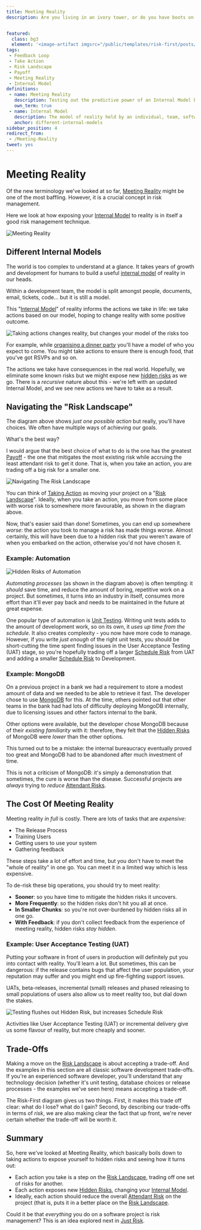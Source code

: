 ```yaml
---
title: Meeting Reality
description: Are you living in an ivory tower, or do you have boots on the ground?


featured: 
  class: bg3
  element: '<image-artifact imgsrc="/public/templates/risk-first/posts/tree.svg">Meeting Reality</image-artifact>'
tags:
 - Feedback Loop
 - Take Action
 - Risk Landscape
 - Payoff
 - Meeting Reality
 - Internal Model
definitions:
 - name: Meeting Reality
   description: Testing out the predictive power of an Internal Model by exposing it to reality. 
   own_term: true
 - name: Internal Model
   description: The model of reality held by an individual, team, software system or other Agent. 
   anchor: different-internal-models
sidebar_position: 4
redirect_from: 
 - /Meeting-Reality
tweet: yes
---
```


# Meeting Reality

Of the new terminology we've looked at so far, [Meeting Reality](/tags/Meeting-Reality) might be one of the most baffling.  However, it is a crucial concept in risk management. 

Here we look at how exposing your [Internal Model](/tags/Meeting-Reality) to reality is in itself a good risk management technique.  

![Meeting Reality](/img/generated/principles/meet-reality.svg)

## Different Internal Models

The world is too complex to understand at a glance.  It takes years of growth and development for humans to build a useful [internal model](/tags/Internal-Model) of reality in our heads.  

Within a development team, the model is split amongst people, documents, email, tickets, code... but it is still a model.  

This "[Internal Model](/tags/Internal-Model)" of reality informs the actions we take in life: we take actions based on our model, hoping to change reality with some positive outcome.

![Taking actions changes reality, but changes your model of the risks too](/img/generated/introduction/model_vs_reality_2.svg)

For example, while [organising a dinner party](A-Simple-Scenario) you'll have a model of who you expect to come.  You might take actions to ensure there is enough food, that you've got RSVPs and so on.

The actions we take have consequences in the real world.   Hopefully, we eliminate some known risks but we might expose new [hidden risks](/tags/Hidden-Risk) as we go.  There is a _recursive_ nature about this - we're left with an updated Internal Model, and we see new actions we have to take as a result.

## Navigating the "Risk Landscape"

The diagram above shows _just one possible action_ but really, you'll have choices.  We often have multiple ways of achieving our goals.  

What's the best way?  

I would argue that the best choice of what to do is the one has the greatest [Payoff](Consider-Payoff) - the one that mitigates the most existing risk while accruing the least attendant risk to get it done.  That is, when you take an action, you are trading off a big risk for a smaller one.  

![Navigating The Risk Landscape](/img/generated/introduction/risk_landscape_1.svg)

You can think of [Taking Action](/tags/Take-Action) as moving your project on a "[Risk Landscape](/tags/Risk-Landscape)".  Ideally, when you take an action, you move from some place with worse risk to somewhere more favourable, as shown in the diagram above.

Now, that's easier said than done!  Sometimes, you can end up somewhere _worse_:  the action you took to manage a risk has made things worse.  Almost certainly, this will have been due to a hidden risk that you weren't aware of when you embarked on the action, otherwise you'd not have chosen it.  

### Example: Automation

![Hidden Risks of Automation](/img/generated/introduction/risk_landscape_2_automating.svg)

_Automating processes_ (as shown in the diagram above) is often tempting: it _should_ save time, and reduce the amount of boring, repetitive work on a project.  But sometimes, it turns into an industry in itself, consumes more effort than it'll ever pay back and needs to be maintained in the future at great expense. 

One popular type of automation is [Unit Testing](/tags/Automated-Testing).  Writing unit tests adds to the amount of development work, so on its own, it _uses up time from the schedule_.  It also creates complexity - you now have more code to manage.   However, if you write _just enough_ of the right unit tests, you should be short-cutting the time spent finding issues in the User Acceptance Testing (UAT) stage, so you're hopefully trading off a larger [Schedule Risk](/tags/Schedule-Risk) from UAT and adding a smaller [Schedule Risk](/tags/Schedule-Risk) to Development.  

### Example: MongoDB

On a previous project in a bank we had a requirement to store a modest amount of data and we needed to be able to retrieve it fast.  The developer chose to use [MongoDB](https://www.mongodb.com) for this.  At the time, others pointed out that other teams in the bank had had lots of difficulty deploying MongoDB internally, due to licensing issues and other factors internal to the bank.

Other options were available, but the developer chose MongoDB because of their _existing familiarity_ with it:   therefore, they felt that the [Hidden Risks](/tags/Hidden-Risk) of MongoDB were _lower_ than the other options.

This turned out to be a mistake:  the internal bureaucracy eventually proved too great and MongoDB had to be abandoned after much investment of time.

This is not a criticism of MongoDB: it's simply a demonstration that sometimes, the cure is worse than the disease.  Successful projects are _always_ trying to _reduce_ [Attendant Risks](/tags/Attendant-Risk).  

## The Cost Of Meeting Reality

Meeting reality _in full_ is costly.  There are lots of tasks that are _expensive_:

- The Release Process
- Training Users
- Getting users to use your system
- Gathering feedback

These steps take a lot of effort and time, but you don't have to meet the "whole of reality" in one go.  You can meet it in a limited way which is less expensive.  

To de-risk these big operations, you should try to meet reality:

- **Sooner**: so you have time to mitigate the hidden risks it uncovers.
- **More Frequently**: so the hidden risks don't hit you all at once.
- **In Smaller Chunks**: so you're not over-burdened by hidden risks all in one go.
- **With Feedback**: if you don't collect feedback from the experience of meeting reality, hidden risks _stay hidden_.

### Example: User Acceptance Testing (UAT)

Putting your software in front of users in production will definitely put you into contact with reality.  You'll learn a lot.   But sometimes, this can be dangerous: if the release contains bugs that affect the user population, your reputation may suffer and you might end up fire-fighting support issues.
 
UATs, beta-releases, incremental (small) releases and phased releasing to small populations of users also allow us to meet reality too, but dial down the stakes.  

![Testing flushes out Hidden Risk, but increases Schedule Risk](/img/generated/introduction/meeting_reality_testing.svg)

Activities like User Acceptance Testing (UAT) or incremental delivery give us some flavour of reality, but more cheaply and sooner.  

## Trade-Offs

Making a move on the [Risk Landscape](/tags/Risk-Landscape) is about accepting a trade-off.  And the examples in this section are all classic software development trade-offs.  If you're an experienced software developer, you'll understand that any technology decision (whether it's unit testing, database choices or release processes - the examples we've seen here) means accepting a trade-off.  

The Risk-First diagram gives us two things.  First, it makes this trade off clear:  what do I lose?  what do I gain? Second, by describing our trade-offs in terms of _risk_, we are also making clear the fact that up front, we're never certain whether the trade-off will be worth it.

## Summary

So, here we've looked at Meeting Reality, which basically boils down to taking actions to expose yourself to hidden risks and seeing how it turns out:

- Each action you take is a step on the [Risk Landscape](/tags/Risk-Landscape), trading off one set of risks for another.
- Each action exposes new [Hidden Risks](/tags/Hidden-Risk), changing your [Internal Model](/tags/Internal-Model).
- Ideally, each action should reduce the overall [Attendant Risk](/tags/Attendant-Risk) on the project (that is, puts it in a better place on the [Risk Landscape](/tags/Risk-Landscape).

Could it be that _everything_ you do on a software project is risk management? This is an idea explored next in [Just Risk](Just-Risk).



 
